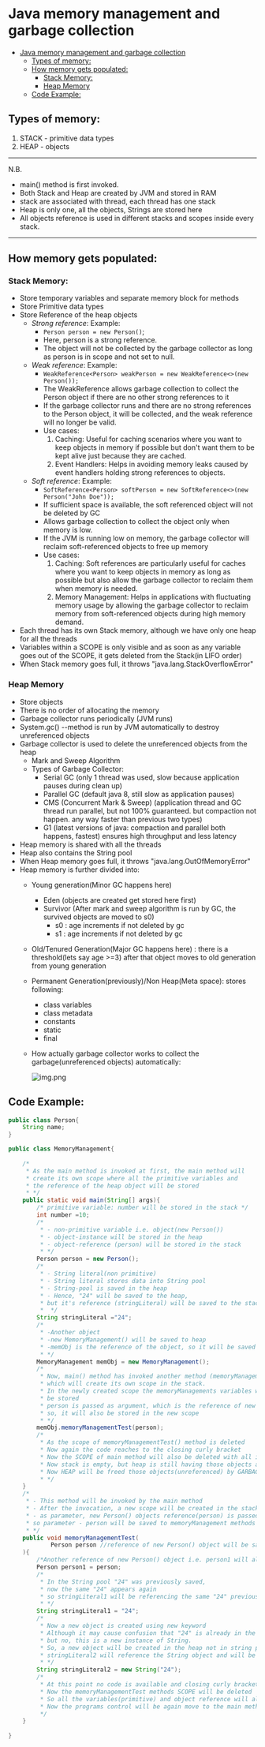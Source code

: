 # Java memory management and garbage collection
<!-- TOC -->
* [Java memory management and garbage collection](#java-memory-management-and-garbage-collection)
  * [Types of memory:](#types-of-memory)
  * [How memory gets populated:](#how-memory-gets-populated)
    * [Stack Memory:](#stack-memory)
    * [Heap Memory](#heap-memory)
  * [Code Example:](#code-example)
<!-- TOC -->
## Types of memory:
1. STACK - primitive data types
2. HEAP - objects
---
N.B.
* main() method is first invoked.
* Both Stack and Heap are created by JVM and stored in RAM
* stack are associated with thread, each thread has one stack
* Heap is only one, all the objects, Strings are stored here 
* All objects reference is used in different stacks and scopes inside every stack.
---
## How memory gets populated:
### Stack Memory:
- Store temporary variables and separate memory block for methods
- Store Primitive data types
- Store Reference of the heap objects
  - _Strong reference_: Example:
    * ``Person person = new Person()``;
    * Here, person is a strong reference. 
    * The object will not be collected by the garbage collector as long as person is in scope and not set to null.
  - _Weak reference_: Example:
    * `` WeakReference<Person> weakPerson = new WeakReference<>(new Person()); ``
    * The WeakReference allows garbage collection to collect the Person object if there are no other strong references to it
    * If the garbage collector runs and there are no strong references to the Person object, it will be collected, and the weak reference will no longer be valid.
    * Use cases:
      1. Caching: Useful for caching scenarios where you want to keep objects in memory if possible but don't want them to be kept alive just because they are cached.
      2. Event Handlers: Helps in avoiding memory leaks caused by event handlers holding strong references to objects.
  - _Soft reference_: Example:
    * `` SoftReference<Person> softPerson = new SoftReference<>(new Person("John Doe")); ``
    * If sufficient space is available, the soft referenced object will not be deleted by GC
    * Allows garbage collection to collect the object only when memory is low.
    * If the JVM is running low on memory, the garbage collector will reclaim soft-referenced objects to free up memory
    * Use cases:
      1. Caching: Soft references are particularly useful for caches where you want to keep objects in memory as long as possible but also allow the garbage collector to reclaim them when memory is needed.
      2. Memory Management: Helps in applications with fluctuating memory usage by allowing the garbage collector to reclaim memory from soft-referenced objects during high memory demand.
- Each thread has its own Stack memory, although we have only one heap for all the threads
- Variables within a SCOPE is only visible and as soon as any variable goes out of the SCOPE, it gets deleted from the Stack(in LIFO order)
- When Stack memory goes full, it throws "java.lang.StackOverflowError"

### Heap Memory
- Store objects
- There is no order of allocating the memory
- Garbage collector runs periodically (JVM runs)
- System.gc() --method is run by JVM automatically to destroy unreferenced objects
- Garbage collector is used to delete the unreferenced objects from the heap
  - Mark and Sweep Algorithm
  - Types of Garbage Collector:
    - Serial GC (only 1 thread was used, slow because application pauses during clean up)
    - Parallel GC (default  java 8, still slow as application pauses) 
    - CMS (Concurrent Mark & Sweep) (application thread and GC thread run parallel, but not 100% guaranteed. but compaction not happen. any way faster than previous two types)
    - G1 (latest versions of java: compaction and parallel both happens, fastest) ensures high throughput and less latency
- Heap memory is shared with all the threads
- Heap also contains the String pool
- When Heap memory goes full, it throws "java.lang.OutOfMemoryError"
- Heap memory is further divided into:
  - Young generation(Minor GC happens here)
    - Eden (objects are created get stored here first)
    - Survivor (After mark and sweep algorithm is run by GC, the survived objects are moved to s0)
      - s0 : age increments if not deleted by gc
      - s1 : age increments if not deleted by gc
  - Old/Tenured Generation(Major GC happens here) : there is a threshold(lets say age >=3) after that object moves to old generation from young generation
  - Permanent Generation(previously)/Non Heap(Meta space): stores following:
    - class variables
    - class metadata
    - constants
    - static 
    - final
  - How actually garbage collector works to collect the garbage(unreferenced objects) automatically:
      
    ![img.png](images/memory-management.png)

## Code Example:
```java
public class Person{
    String name;
}

public class MemoryManagement{
    
    /*
     * As the main method is invoked at first, the main method will 
     * create its own scope where all the primitive variables and
     * the reference of the heap object will be stored
     * */
    public static void main(String[] args){
        /* primitive variable: number will be stored in the stack */
        int number =10;  
        /*
         * - non-primitive variable i.e. object(new Person())          
         * - object-instance will be stored in the heap
         * - object-reference (person) will be stored in the stack
         * */
        Person person = new Person(); 
        /*
         * - String literal(non primitive)
         * - String literal stores data into String pool
         * - String-pool is saved in the heap 
         * - Hence, "24" will be saved to the heap,
         * but it's reference (stringLiteral) will be saved to the stack 
         *  */
        String stringLiteral ="24";
        /*
         * -Another object
         * -new MemoryManagement() will be saved to heap
         * -memObj is the reference of the object, so it will be saved to the stack
         * */
        MemoryManagement memObj = new MemoryManagement();
        /*
         * Now, main() method has invoked another method (memoryManagementTest)
         * which will create its own scope in the stack.
         * In the newly created scope the memoryManagements variables will 
         * be stored
         * person is passed as argument, which is the reference of new Person() object
         * so, it will also be stored in the new scope
         * */
        memObj.memoryManagementTest(person);
        /*
         * As the scope of memoryManagementTest() method is deleted
         * Now again the code reaches to the closing curly bracket
         * Now the SCOPE of main method will also be deleted with all its variables from the stack
         * Now stack is empty, but heap is still having those objects and strings
         * Now HEAP will be freed those objects(unreferenced) by GARBAGE COLLECTOR 
         * */
    }
    /*
     * - This method will be invoked by the main method
     * - After the invocation, a new scope will be created in the stack
     * - as parameter, new Person() objects reference(person) is passed
     * so parameter - person will be saved to memoryManagement methods own scopes stack
     * */
    public void memoryManagementTest(
            Person person //reference of new Person() object will be saved to memoryManagement methods own scope
    ){
        /*Another reference of new Person() object i.e. person1 will also be saved to stack*/     
        Person person1 = person;
        /*
         * In the String pool "24" was previously saved, 
         * now the same "24" appears again
         * so stringLiteral1 will be referencing the same "24" previously saved in the heaps String pool
         * */
        String stringLiteral1 = "24";
        /*
         * Now a new object is created using new keyword
         * Although it may cause confusion that "24" is already in the string pool
         * but no, this is a new instance of String.
         * So, a new object will be created in the heap not in string pool
         * stringLiteral2 will reference the String object and will be saved to stack
         * */
        String stringLiteral2 = new String("24");
        /*
         * At this point no code is available and closing curly bracket is found
         * Now the memoryManagementTest methods SCOPE will be deleted
         * So all the variables(primitive) and object reference will also be deleted residing in the SCOPE in LIFO order 
         * Now the programs control will be again move to the main method
         */
    }
   
}
```